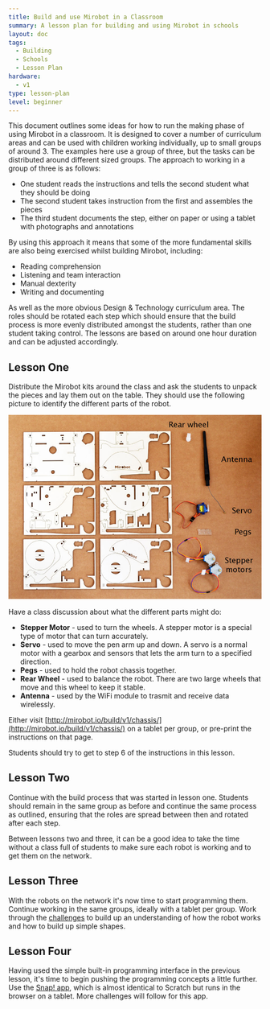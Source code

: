 ```yaml
---
title: Build and use Mirobot in a Classroom
summary: A lesson plan for building and using Mirobot in schools
layout: doc
tags:
  - Building
  - Schools
  - Lesson Plan
hardware:
  - v1
type: lesson-plan
level: beginner
---
```


This document outlines some ideas for how to run the making phase of using Mirobot in a classroom. It is designed to cover a number of curriculum areas and can be used with children working individually, up to small groups of around 3. The examples here use a group of three, but the tasks can be distributed around different sized groups. The approach to working in a group of three is as follows:

 - One student reads the instructions and tells the second student what they should be doing
 - The second student takes instruction from the first and assembles the pieces
 - The third student documents the step, either on paper or using a tablet with photographs and annotations

By using this approach it means that some of the more fundamental skills are also being exercised whilst building Mirobot, including:

 - Reading comprehension
 - Listening and team interaction
 - Manual dexterity
 - Writing and documenting

As well as the more obvious Design & Technology curriculum area. The roles should be rotated each step which should ensure that the build process is more evenly distributed amongst the students, rather than one student taking control. The lessons are based on around one hour duration and can be adjusted accordingly.


Lesson One
----------

Distribute the Mirobot kits around the class and ask the students to unpack the pieces and lay them out on the table. They should use the following picture to identify the different parts of the robot.

![The kit of parts](/assets/docs/building-mirobot-classroom/1.jpg)

Have a class discussion about what the different parts might do:

 - **Stepper Motor** - used to turn the wheels. A stepper motor is a special type of motor that can turn accurately.
 - **Servo** - used to move the pen arm up and down. A servo is a normal motor with a gearbox and sensors that lets the arm turn to a specified direction.
 - **Pegs** - used to hold the robot chassis together.
 - **Rear Wheel** - used to balance the robot. There are two large wheels that move and this wheel to keep it stable.
 - **Antenna** - used by the WiFi module to trasmit and receive data wirelessly.

Either visit [http://mirobot.io/build/v1/chassis/](http://mirobot.io/build/v1/chassis/) on a tablet per group, or pre-print the instructions on that page.

Students should try to get to step 6 of the instructions in this lesson.


Lesson Two
----------

Continue with the build process that was started in lesson one. Students should remain in the same group as before and continue the same process as outlined, ensuring that the roles are spread between then and rotated after each step.

Between lessons two and three, it can be a good idea to take the time without a class full of students to make sure each robot is working and to get them on the network.


Lesson Three
------------

With the robots on the network it's now time to start programming them. Continue working in the same groups, ideally with a tablet per group. Work through the [challenges](/docs/drawing-shapes/) to build up an understanding of how the robot works and how to build up simple shapes.


Lesson Four
-----------

Having used the simple built-in programming interface in the previous lesson, it's time to begin pushing the programming concepts a little further. Use the [Snap! app](http://apps.mirobot.io/snap/), which is almost identical to Scratch but runs in the browser on a tablet. More challenges will follow for this app.


